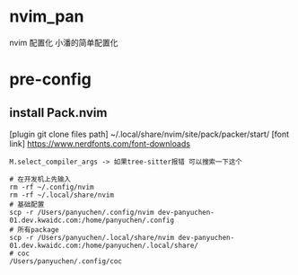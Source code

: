 # nvim_pan
nvim 配置化 小潘的简单配置化

# pre-config

## install Pack.nvim

[plugin git clone files path] ~/.local/share/nvim/site/pack/packer/start/
[font link] https://www.nerdfonts.com/font-downloads 

```shell
M.select_compiler_args -> 如果tree-sitter报错 可以搜索一下这个

# 在开发机上先输入
rm -rf ~/.config/nvim
rm -rf ~/.local/share/nvim
# 基础配置
scp -r /Users/panyuchen/.config/nvim dev-panyuchen-01.dev.kwaidc.com:/home/panyuchen/.config
# 所有package
scp -r /Users/panyuchen/.local/share/nvim dev-panyuchen-01.dev.kwaidc.com:/home/panyuchen/.local/share/
# coc
/Users/panyuchen/.config/coc
```
